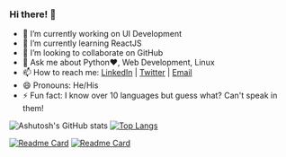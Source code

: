 ### Hi there! 👋

- 🔭 I’m currently working on UI Development
- 🌱 I’m currently learning ReactJS
- 👯 I’m looking to collaborate on GitHub <!--- 🤔 I’m looking for help with -->
- 💬 Ask me about Python:heart:, Web Development, Linux
- 📫 How to reach me: [LinkedIn](https://www.linkedin.com/in/tripathyashutosh88/) | [Twitter](https://twitter.com/FueraDeNada) | [Email](mailto:standn8@gmail.com?cc=tripathyashutosh88@gmail.com)
- 😄 Pronouns: He/His
- ⚡ Fun fact: I know over 10 languages but guess what? Can't speak in them!

![Ashutosh's GitHub stats](https://github-readme-stats.vercel.app/api?username=Th3-M3nt0r&show_icons=true&theme=radical) [![Top Langs](https://github-readme-stats.vercel.app/api/top-langs/?username=Th3-M3nt0r&layout=compact&theme=radical)](https://github.com/Th3-M3nt0r/github-readme-stats)

[![Readme Card](https://github-readme-stats.vercel.app/api/pin/?username=Th3-M3nt0r&repo=AshutoshTripathy&theme=radical)](https://github.com/Th3-M3nt0r/AshutoshTripathy)
[![Readme Card](https://github-readme-stats.vercel.app/api/pin/?username=Th3-M3nt0r&repo=Bingo-Game&theme=radical)](https://github.com/Th3-M3nt0r/Bingo-Game)
